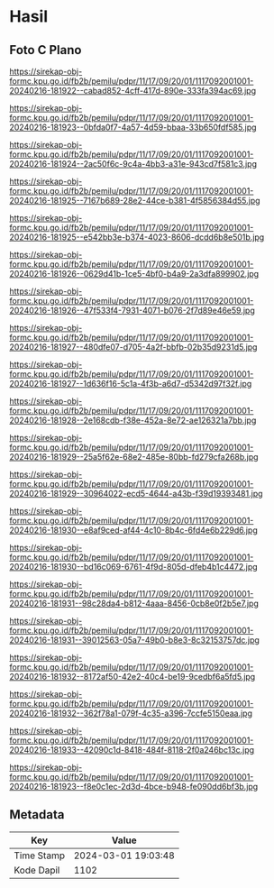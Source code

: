 # Hasil

## Foto C Plano

https://sirekap-obj-formc.kpu.go.id/fb2b/pemilu/pdpr/11/17/09/20/01/1117092001001-20240216-181922--cabad852-4cff-417d-890e-333fa394ac69.jpg

https://sirekap-obj-formc.kpu.go.id/fb2b/pemilu/pdpr/11/17/09/20/01/1117092001001-20240216-181923--0bfda0f7-4a57-4d59-bbaa-33b650fdf585.jpg

https://sirekap-obj-formc.kpu.go.id/fb2b/pemilu/pdpr/11/17/09/20/01/1117092001001-20240216-181924--2ac50f6c-9c4a-4bb3-a31e-943cd7f581c3.jpg

https://sirekap-obj-formc.kpu.go.id/fb2b/pemilu/pdpr/11/17/09/20/01/1117092001001-20240216-181925--7167b689-28e2-44ce-b381-4f5856384d55.jpg

https://sirekap-obj-formc.kpu.go.id/fb2b/pemilu/pdpr/11/17/09/20/01/1117092001001-20240216-181925--e542bb3e-b374-4023-8606-dcdd6b8e501b.jpg

https://sirekap-obj-formc.kpu.go.id/fb2b/pemilu/pdpr/11/17/09/20/01/1117092001001-20240216-181926--0629d41b-1ce5-4bf0-b4a9-2a3dfa899902.jpg

https://sirekap-obj-formc.kpu.go.id/fb2b/pemilu/pdpr/11/17/09/20/01/1117092001001-20240216-181926--47f533f4-7931-4071-b076-2f7d89e46e59.jpg

https://sirekap-obj-formc.kpu.go.id/fb2b/pemilu/pdpr/11/17/09/20/01/1117092001001-20240216-181927--480dfe07-d705-4a2f-bbfb-02b35d9231d5.jpg

https://sirekap-obj-formc.kpu.go.id/fb2b/pemilu/pdpr/11/17/09/20/01/1117092001001-20240216-181927--1d636f16-5c1a-4f3b-a6d7-d5342d97f32f.jpg

https://sirekap-obj-formc.kpu.go.id/fb2b/pemilu/pdpr/11/17/09/20/01/1117092001001-20240216-181928--2e168cdb-f38e-452a-8e72-ae126321a7bb.jpg

https://sirekap-obj-formc.kpu.go.id/fb2b/pemilu/pdpr/11/17/09/20/01/1117092001001-20240216-181929--25a5f62e-68e2-485e-80bb-fd279cfa268b.jpg

https://sirekap-obj-formc.kpu.go.id/fb2b/pemilu/pdpr/11/17/09/20/01/1117092001001-20240216-181929--30964022-ecd5-4644-a43b-f39d19393481.jpg

https://sirekap-obj-formc.kpu.go.id/fb2b/pemilu/pdpr/11/17/09/20/01/1117092001001-20240216-181930--e8af9ced-af44-4c10-8b4c-6fd4e6b229d6.jpg

https://sirekap-obj-formc.kpu.go.id/fb2b/pemilu/pdpr/11/17/09/20/01/1117092001001-20240216-181930--bd16c069-6761-4f9d-805d-dfeb4b1c4472.jpg

https://sirekap-obj-formc.kpu.go.id/fb2b/pemilu/pdpr/11/17/09/20/01/1117092001001-20240216-181931--98c28da4-b812-4aaa-8456-0cb8e0f2b5e7.jpg

https://sirekap-obj-formc.kpu.go.id/fb2b/pemilu/pdpr/11/17/09/20/01/1117092001001-20240216-181931--39012563-05a7-49b0-b8e3-8c32153757dc.jpg

https://sirekap-obj-formc.kpu.go.id/fb2b/pemilu/pdpr/11/17/09/20/01/1117092001001-20240216-181932--8172af50-42e2-40c4-be19-9cedbf6a5fd5.jpg

https://sirekap-obj-formc.kpu.go.id/fb2b/pemilu/pdpr/11/17/09/20/01/1117092001001-20240216-181932--362f78a1-079f-4c35-a396-7ccfe5150eaa.jpg

https://sirekap-obj-formc.kpu.go.id/fb2b/pemilu/pdpr/11/17/09/20/01/1117092001001-20240216-181933--42090c1d-8418-484f-8118-2f0a246bc13c.jpg

https://sirekap-obj-formc.kpu.go.id/fb2b/pemilu/pdpr/11/17/09/20/01/1117092001001-20240216-181923--f8e0c1ec-2d3d-4bce-b948-fe090dd6bf3b.jpg


## Metadata

| Key        | Value               |
| ---------- | ------------------- |
| Time Stamp | 2024-03-01 19:03:48 |
| Kode Dapil | 1102                |



